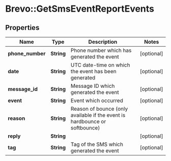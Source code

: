 # Brevo::GetSmsEventReportEvents

## Properties
Name | Type | Description | Notes
------------ | ------------- | ------------- | -------------
**phone_number** | **String** | Phone number which has generated the event | [optional] 
**date** | **String** | UTC date-time on which the event has been generated | [optional] 
**message_id** | **String** | Message ID which generated the event | [optional] 
**event** | **String** | Event which occurred | [optional] 
**reason** | **String** | Reason of bounce (only available if the event is hardbounce or softbounce) | [optional] 
**reply** | **String** |  | [optional] 
**tag** | **String** | Tag of the SMS which generated the event | [optional] 


